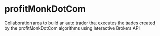 # profitMonkDotCom
Collaboration area to build an auto trader that executes the trades created by the profitMonkDotCom algorithms using Interactive Brokers API
